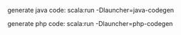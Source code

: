 
generate java code:
scala:run -Dlauncher=java-codegen

generate php code:
scala:run -Dlauncher=php-codegen
